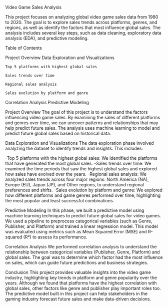Video Game Sales Analysis

This project focuses on analyzing global video game sales data from 1980 to 2020. The goal is to explore sales trends across platforms, genres, and regions, as well as identify the factors that most influence global sales. The analysis includes several key steps, such as data cleaning, exploratory data analysis (EDA), and predictive modeling.

Table of Contents

Project Overview
Data Exploration and Visualizations
    
    Top 5 platforms with highest global sales
    
    Sales trends over time
    
    Regional sales analysis
    
    Sales evolution by platform and genre
Correlation Analysis
Predictive Modeling

Project Overview
The goal of this project is to understand the factors influencing video game sales. By examining the sales of different platforms and genres over time, we can uncover patterns and relationships that may help predict future sales. The analysis uses machine learning to model and predict future global sales based on historical data.

Data Exploration and Visualizations
The data exploration phase involved analyzing the dataset to identify trends and insights. This includes:

-Top 5 platforms with the highest global sales: We identified the platforms that have generated the most global sales.
-Sales trends over time: We examined the time periods that saw the highest global sales and explored how sales have evolved over the years.
-Regional sales analysis: We analyzed sales trends across four major regions: North America (NA), Europe (EU), Japan (JP), and Other regions, to understand regional preferences and shifts.
-Sales evolution by platform and genre: We explored how different platforms and game genres performed over time, highlighting the most popular and least successful combinations.

Predictive Modeling
In this phase, we built a predictive model using machine learning techniques to predict future global sales for video games. We used a pipeline to preprocess categorical variables (such as Genre, Publisher, and Platform) and trained a linear regression model. This model was evaluated using metrics such as Mean Squared Error (MSE) and R-squared (R²) to assess its performance.

Correlation Analysis
We performed correlation analysis to understand the relationship between categorical variables (Publisher, Genre, Platform) and global sales. The goal was to determine which factor had the most influence on sales, which can guide future predictions and business strategies.

Conclusion
This project provides valuable insights into the video game industry, highlighting key trends in platform and genre popularity over the years. Although we found that platforms have the highest correlation with global sales, other factors like genre and publisher play important roles too. The predictive model built in this project can help stakeholders in the gaming industry forecast future sales and make data-driven decisions.

